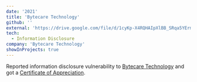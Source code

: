 ```yaml
---
date: '2021'
title: 'Bytecare Technology'
github: ''
external: 'https://drive.google.com/file/d/1cyKp-X4RQHAIpXlBB_SRqa5YErmBxHdt/view?usp=sharing'
tech:
  - Information Disclosure
company: 'Bytecare Technology'
showInProjects: true
---
```


Reported information disclosure vulnerability to [Bytecare Technology](https://www.bytecaretech.com/) and got a [Certificate of Appreciation](https://drive.google.com/file/d/1cyKp-X4RQHAIpXlBB_SRqa5YErmBxHdt/view?usp=sharing).
